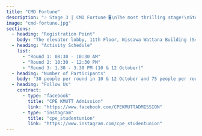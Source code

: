 ```yaml
---
title: "CMD Fortune"
description: "🎶 Stage 3 | CMD Fortune 🖥️\nThe most thrilling stage!\nStep into the role of a \"hacker\" and use basic Linux commands\n(such as ls, cat) to clear each challenge, unlock hidden hints,\nand solve puzzles until you reach the final output 🎯"
image: "cmd-fortune.jpg"
sections:
  - heading: "Registration Point"
    body: "The elevator lobby, 11th Floor, Wissawa Wattana Building (S4)"
  - heading: "Activity Schedule"
    list:
      - "Round 1: 08:30 - 10:30 AM" 
      - "Round 2: 10:30 - 12:30 PM"
      - "Round 3: 1.30 - 3.30 PM (10 & 12 October)"
  - heading: "Number of Participants"
    body: "30 people per round in 10 & 12 October and 75 people per round in 11 Octocer"
  - heading: "Follow Us"
    contract:
      - type: "facebook"
        title: "CPE KMUTT Admission"
        link: "https://www.facebook.com/CPEKMUTTADMISSION"
      - type: "instagram"
        title: "cpe_studentunion"
        link: "https://www.instagram.com/cpe_studentunion"
---
```

